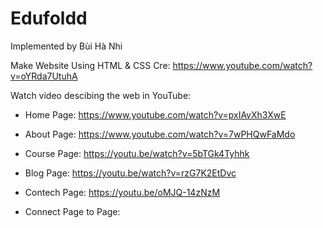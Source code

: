 # Edufoldd
Implemented by Bùi Hà Nhi

Make Website Using HTML &amp; CSS
Cre: https://www.youtube.com/watch?v=oYRda7UtuhA

Watch video descibing the web in YouTube:
- Home Page: https://www.youtube.com/watch?v=pxIAvXh3XwE
- About Page: https://www.youtube.com/watch?v=7wPHQwFaMdo
- Course Page: https://youtu.be/watch?v=5bTGk4Tyhhk
- Blog Page: https://youtu.be/watch?v=rzG7K2EtDvc
- Contech Page: https://youtu.be/oMJQ-14zNzM

- Connect Page to Page: 
